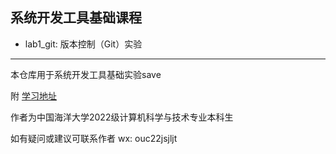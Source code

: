 ## 系统开发工具基础课程

- lab1_git: 版本控制（Git）实验



---

本仓库用于系统开发工具基础实验save

附 [学习地址](https://missing-semester-cn.github.io/)

作者为中国海洋大学2022级计算机科学与技术专业本科生

如有疑问或建议可联系作者 wx: ouc22jsjljt